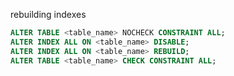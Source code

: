
rebuilding indexes

```sql
ALTER TABLE <table_name> NOCHECK CONSTRAINT ALL;
ALTER INDEX ALL ON <table_name> DISABLE;
ALTER INDEX ALL ON <table_name> REBUILD;
ALTER TABLE <table_name> CHECK CONSTRAINT ALL;
```
